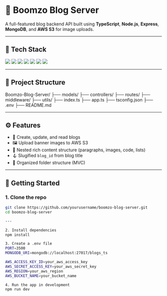 # 🚀 Boomzo Blog Server

A full-featured blog backend API built using **TypeScript**, **Node.js**, **Express**, **MongoDB**, and **AWS S3** for image uploads.

---

## 🧱 Tech Stack

<p align="left">
  <img src="https://img.shields.io/badge/Node.js-339933?style=for-the-badge&logo=nodedotjs&logoColor=white"/>
  <img src="https://img.shields.io/badge/Express.js-000000?style=for-the-badge&logo=express&logoColor=white"/>
  <img src="https://img.shields.io/badge/TypeScript-3178C6?style=for-the-badge&logo=typescript&logoColor=white"/>
  <img src="https://img.shields.io/badge/MongoDB-47A248?style=for-the-badge&logo=mongodb&logoColor=white"/>
  <img src="https://img.shields.io/badge/Mongoose-880000?style=for-the-badge&logo=mongoose&logoColor=white"/>
  <img src="https://img.shields.io/badge/AWS_S3-569A31?style=for-the-badge&logo=amazonaws&logoColor=white"/>
  <img src="https://img.shields.io/badge/Multer-FF1493?style=for-the-badge&logoColor=white"/>
</p>

---

## 📁 Project Structure

Boomzo-Blog-Server/ ├── models/ ├── controllers/ ├── routes/ ├── middleware/ ├── utils/ ├── index.ts ├── app.ts ├── tsconfig.json ├── .env ├── README.md

---

## ⚙️ Features

- 📝 Create, update, and read blogs
- 🖼 Upload banner images to AWS S3
- 🧠 Nested rich content structure (paragraphs, images, code, lists)
- 🪝 Slugified `blog_id` from blog title
- 🧵 Organized folder structure (MVC)

---

## 🚀 Getting Started

### 1. Clone the repo

```bash
git clone https://github.com/yourusername/boomzo-blog-server.git
cd boomzo-blog-server

---

2. Install dependencies
npm install

3. Create a .env file
PORT=3500
MONGODB_URI=mongodb://localhost:27017/blogs_ts

AWS_ACCESS_KEY_ID=your_aws_access_key
AWS_SECRET_ACCESS_KEY=your_aws_secret_key
AWS_REGION=your_aws_region
AWS_BUCKET_NAME=your_bucket_name

4. Run the app in development
npm run dev
